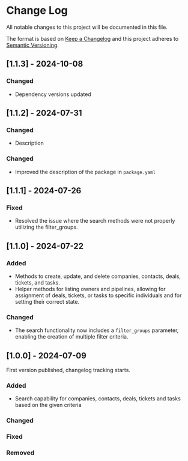 # Change Log

All notable changes to this project will be documented in this file.

The format is based on [Keep a Changelog](https://keepachangelog.com/)
and this project adheres to [Semantic Versioning](https://semver.org/).

## [1.1.3] - 2024-10-08

### Changed

- Dependency versions updated

## [1.1.2] - 2024-07-31

### Changed

- Description

### Changed

- Improved the description of the package in `package.yaml`

## [1.1.1] - 2024-07-26

### Fixed

- Resolved the issue where the search methods were not properly utilizing the filter_groups.

## [1.1.0] - 2024-07-22

### Added

- Methods to create, update, and delete companies, contacts, deals, tickets, and tasks.
- Helper methods for listing owners and pipelines, allowing for assignment of deals, tickets, or tasks to specific individuals and for setting their correct state.

### Changed

- The search functionality now includes a `filter_groups` parameter, enabling the creation of multiple filter criteria.

## [1.0.0] - 2024-07-09

First version published, changelog tracking starts.

### Added

- Search capability for companies, contacts, deals, tickets and tasks based on the given criteria

### Changed

### Fixed

### Removed
